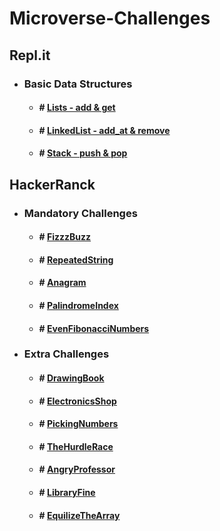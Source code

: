 # Microverse-Challenges

## Repl.it
* ### Basic Data Structures
  - #### # [Lists - add & get](https://repl.it/student/submissions/11883179)
  - #### # [LinkedList - add_at & remove](https://repl.it/student/submissions/12026933)
  - #### # [Stack - push & pop](https://repl.it/student/submissions/12154565)

## HackerRanck
* ### Mandatory Challenges
  - #### # [FizzzBuzz](https://www.hackerrank.com/contests/microverse-coding-challenges/challenges/fizzbuzz/submissions/code/1322313435)
  - #### # [RepeatedString](https://www.hackerrank.com/contests/microverse-coding-challenges/challenges/repeated-string/submissions/code/1322297007)
  - #### # [Anagram](https://www.hackerrank.com/contests/microverse-coding-challenges/challenges/anagram/submissions/code/1322295201)
  - #### # [PalindromeIndex](https://www.hackerrank.com/contests/microverse-coding-challenges/challenges/palindrome-index/submissions/code/1322391482)
  - #### # [EvenFibonacciNumbers](https://www.hackerrank.com/contests/microverse-coding-challenges/challenges/euler002/submissions/code/1322481616)

* ### Extra Challenges
  - #### # [DrawingBook](https://www.hackerrank.com/contests/microverse-coding-challenges/challenges/drawing-book/submissions/code/1322886017)
  - #### # [ElectronicsShop](https://www.hackerrank.com/contests/microverse-coding-challenges/challenges/electronics-shop/submissions/code/1322597759)
  - #### # [ PickingNumbers](https://www.hackerrank.com/contests/microverse-coding-challenges/challenges/picking-numbers/submissions/code/1322799457)
  - #### # [TheHurdleRace](https://www.hackerrank.com/contests/microverse-coding-challenges/challenges/the-hurdle-race/submissions/code/1322800860)
  - #### # [AngryProfessor](https://www.hackerrank.com/contests/microverse-coding-challenges/challenges/angry-professor/submissions/code/1322896311)
  - #### # [LibraryFine](https://www.hackerrank.com/contests/microverse-coding-challenges/challenges/library-fine/submissions/code/1322801255)
  - #### # [EquilizeTheArray](https://www.hackerrank.com/contests/microverse-coding-challenges/challenges/equality-in-a-array/submissions/code/1322680269)
